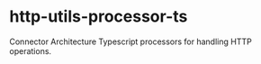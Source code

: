 # http-utils-processor-ts

Connector Architecture Typescript processors for handling HTTP operations.

